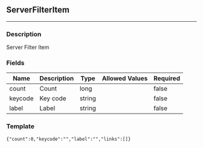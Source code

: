 ## ServerFilterItem
---
### Description
Server Filter Item
### Fields
| Name | Description | Type | Allowed Values | Required |
| ---- | ----------- | ---- | -------------- | -------- |
| count | Count | long |  | false |
| keycode | Key code | string |  | false |
| label | Label | string |  | false |
### Template
```
{"count":0,"keycode":"","label":"","links":[]}
```
